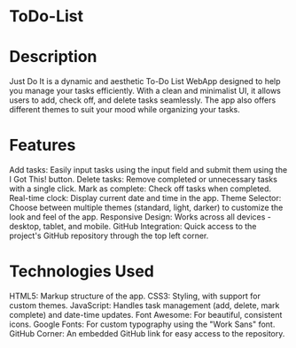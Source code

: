 # ToDo-List

# Description
Just Do It is a dynamic and aesthetic To-Do List WebApp designed to help you manage your tasks efficiently. With a clean and minimalist UI, it allows users to add, check off, and delete tasks seamlessly. The app also offers different themes to suit your mood while organizing your tasks.

# Features
Add tasks: Easily input tasks using the input field and submit them using the I Got This! button.
Delete tasks: Remove completed or unnecessary tasks with a single click.
Mark as complete: Check off tasks when completed.
Real-time clock: Display current date and time in the app.
Theme Selector: Choose between multiple themes (standard, light, darker) to customize the look and feel of the app.
Responsive Design: Works across all devices - desktop, tablet, and mobile.
GitHub Integration: Quick access to the project's GitHub repository through the top left corner.
# Technologies Used
HTML5: Markup structure of the app.
CSS3: Styling, with support for custom themes.
JavaScript: Handles task management (add, delete, mark complete) and date-time updates.
Font Awesome: For beautiful, consistent icons.
Google Fonts: For custom typography using the "Work Sans" font.
GitHub Corner: An embedded GitHub link for easy access to the repository.
